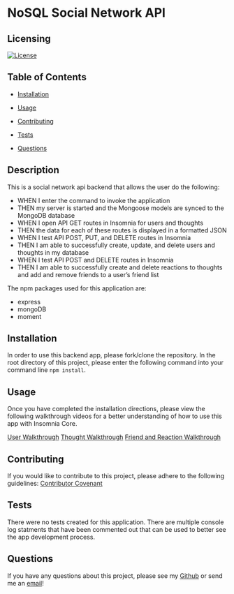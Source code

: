 
# NoSQL Social Network API


## Licensing

[![License](https://img.shields.io/badge/License-MIT-yellow.svg)](https://choosealicense.com/licenses/mit/)
    

## Table of Contents

* [Installation](#installation)
    

* [Usage](#usage)
    

* [Contributing](#contributing)
    

* [Tests](#tests)
    

* [Questions](#questions)
    
    
## Description
This is a social network api backend that allows the user do the following:

- WHEN I enter the command to invoke the application
- THEN my server is started and the Mongoose models are synced to the MongoDB database
- WHEN I open API GET routes in Insomnia for users and thoughts
- THEN the data for each of these routes is displayed in a formatted JSON
- WHEN I test API POST, PUT, and DELETE routes in Insomnia
- THEN I am able to successfully create, update, and delete users and thoughts in my database
- WHEN I test API POST and DELETE routes in Insomnia
- THEN I am able to successfully create and delete reactions to thoughts and add and remove friends to a user’s friend list

The npm packages used for this application are:
- express
- mongoDB
- moment

## Installation

In order to use this backend app, please fork/clone the repository. In the root directory of this project, please enter the following command into your command line `npm install`. 

## Usage

Once you have completed the installation directions, please view the following walkthrough videos for a better understanding of how to use this app with Insomnia Core.

[User Walkthrough](https://watch.screencastify.com/v/eCmMKpDrvQNN0pn0el1Z)
[Thought Walkthrough](https://watch.screencastify.com/v/hIXVCG85izEUxCVFTfk7)
[Friend and Reaction Walkthrough](https://watch.screencastify.com/v/b1gSjc3UDQRIH7Qh1WZV)

## Contributing

If you would like to contribute to this project, please adhere to the following guidelines: [Contributor Covenant](https://www.contributor-covenant.org/)
    

## Tests

There were no tests created for this application. There are multiple console log statments that have been commented out that can be used to better see the app development process.

## Questions

If you have any questions about this project, please see my [Github](https://github.com/tniemeye19) or send me an [email](timothy.niemeyer19@gmail.com)!
